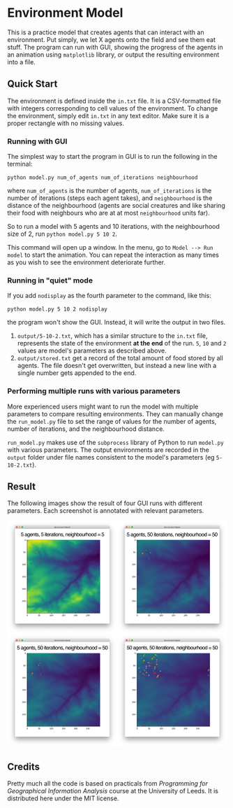 # Environment Model

This is a practice model that creates agents that can interact with
an environment. Put simply, we let X agents onto the field and see them eat stuff.
The program can run with GUI, showing the progress of the agents in an animation
using `matplotlib` library, or output the resulting environment into a file.

## Quick Start

The environment is defined inside the `in.txt` file. It is a CSV-formatted file
with integers corresponding to cell values of the environment. To change the environment,
simply edit `in.txt` in any text editor. Make sure it is a proper rectangle
with no missing values.

### Running with GUI
The simplest way to start the program in GUI is to run the following in the terminal:
```
python model.py num_of_agents num_of_iterations neighbourhood
```
where `num_of_agents` is the number of agents, `num_of_iterations` is the
number of iterations (steps each agent takes), and `neighbourhood`
is the distance of the neighbourhood (agents are social creatures and like sharing their food with neighbours
who are at at most `neighbourhood` units far).

So to run a model with 5 agents and 10 iterations, with the neighbourhood size of 2,
run `python model.py 5 10 2`.

This command will open up a window. In the menu, go to `Model --> Run model` to start
the animation. You can repeat the interaction as many times as you wish to see the
environment deteriorate further.


### Running in "quiet" mode
If you add `nodisplay` as the fourth parameter to the command, like this:
```
python model.py 5 10 2 nodisplay
```
the program won't show the GUI. Instead, it will write the output in two files.

1. `output/5-10-2.txt`, which has a similar structure to the `in.txt` file, represents
the state of the environment **at the end** of the run. `5`, `10` and `2` values
are model's parameters as described above.
1. `output/stored.txt` get a record of the total amount of food stored by all agents.
The file doesn't get overwritten, but instead a new line with a single number gets appended to the end.


### Performing multiple runs with various parameters
More experienced users might want to run the model with multiple parameters to compare
resulting environments. They can manually change the `run_model.py` file to set the range
of values for the number of agents, number of iterations, and the neighbourhood distance.

`run_model.py` makes use of the `subprocess` library of Python to run `model.py` with
various parameters. The output environments are recorded in the `output` folder under
file names consistent to the model's parameters (eg `5-10-2.txt`).

## Result

The following images show the result of four GUI runs with different parameters.
Each screenshot is annotated with relevant parameters.

![Combined Output](output/output-combined.png)

## Credits

Pretty much all the code is based on practicals from *Programming for Geographical Information Analysis* course
at the University of Leeds. It is distributed here under the MIT license.